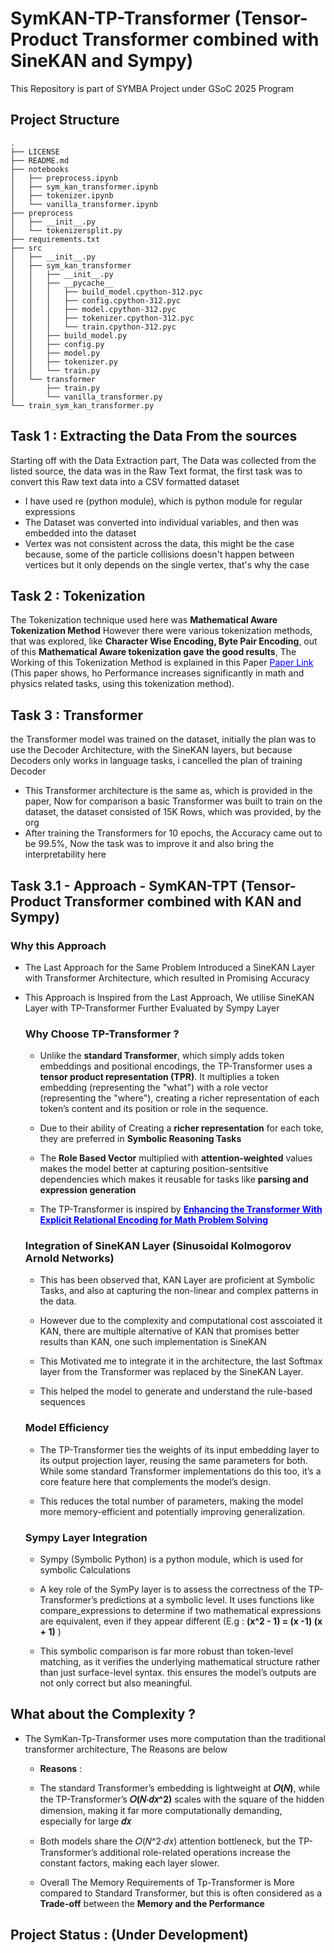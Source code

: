 # SymKAN-TP-Transformer (Tensor-Product Transformer combined with SineKAN and Sympy)

This Repository is part of SYMBA Project under GSoC 2025 Program

## Project Structure 
```
.
├── LICENSE
├── README.md
├── notebooks
│   ├── preprocess.ipynb
│   ├── sym_kan_transformer.ipynb
│   ├── tokenizer.ipynb
│   └── vanilla_transformer.ipynb
├── preprocess
│   ├── __init__.py
│   └── tokenizersplit.py
├── requirements.txt
├── src
│   ├── __init__.py
│   ├── sym_kan_transformer
│   │   ├── __init__.py
│   │   ├── __pycache__
│   │   │   ├── build_model.cpython-312.pyc
│   │   │   ├── config.cpython-312.pyc
│   │   │   ├── model.cpython-312.pyc
│   │   │   ├── tokenizer.cpython-312.pyc
│   │   │   └── train.cpython-312.pyc
│   │   ├── build_model.py
│   │   ├── config.py
│   │   ├── model.py
│   │   ├── tokenizer.py
│   │   └── train.py
│   └── transformer
│       ├── train.py
│       └── vanilla_transformer.py
└── train_sym_kan_transformer.py

```

## Task 1 :  Extracting the Data From the sources 
Starting off with the Data Extraction part, The Data was collected from the listed source, the data was in the Raw Text format, the first task was to convert this Raw text data into a CSV formatted dataset
* I have used re (python module), which is python module for regular expressions 
* The Dataset was converted into individual variables, and then was embedded into the dataset 
* Vertex was not consistent across the data, this might be the case because, some of the particle collisions doesn't happen between vertices but it only depends on the single vertex, that's why the case 


## Task 2 : Tokenization  
The Tokenization technique used here was 
   **Mathematical Aware Tokenization Method** 
   However there were various tokenization methods, that was explored, like **Character Wise Encoding, Byte Pair Encoding**, out of this **Mathematical Aware tokenization gave the good results**, The Working of this Tokenization Method is explained in this Paper <a href="https://cdn.iiit.ac.in/cdn/web2py.iiit.ac.in/research_centres/publications/download/inproceedings.pdf.867521e9a9170b72.312e393738313631313937373137322e33332e706466.pdf" style="color:blue;">Paper Link</a> (This paper shows, ho Performance increases significantly in math and physics related tasks, using this tokenization method). 


## Task 3 : Transformer 
the Transformer model was trained on the dataset, initially the plan was to use the Decoder Architecture, with the SineKAN layers, but because Decoders only works in language tasks, i cancelled the plan of training Decoder 

* This Transformer architecture is the same as, which is provided in the paper, Now for comparison a basic Transformer was built to train on the dataset, the dataset consisted of 15K Rows, which was provided, by the org
* After training the Transformers for 10 epochs, the Accuracy came out to be 99.5%, Now the task was to improve it and also bring the interpretability here 

## Task 3.1 - Approach - SymKAN-TPT (Tensor-Product Transformer combined with KAN and Sympy)
 ### Why this Approach 
* The Last Approach for the Same Problem Introduced a SineKAN Layer with Transformer Architecture, which resulted in Promising Accuracy 
* This Approach is Inspired from the Last Approach, We utilise SineKAN Layer with TP-Transformer Further Evaluated by Sympy Layer 
  
  ### Why Choose TP-Transformer ? 
   * Unlike the **standard Transformer**, which simply adds token embeddings and positional encodings, the TP-Transformer uses a **tensor product representation (TPR)**. It multiplies a token embedding (representing the "what") with a role vector (representing the "where"), creating a richer representation of each token’s content and its position or role in the sequence.

   * Due to their ability of Creating a **richer representation** for each toke, they are preferred in **Symbolic Reasoning Tasks**

   * The **Role Based Vector** multiplied with **attention-weighted** values makes the model better at capturing position-sentsitive dependencies which makes it reusable for tasks like **parsing and expression generation** 

   * The TP-Transformer is inspired by **<a href = "https://arxiv.org/pdf/1910.06611" style = "color:blue"> Enhancing the Transformer With Explicit Relational
Encoding for Math Problem Solving </a>** 

  ### Integration of SineKAN Layer (Sinusoidal Kolmogorov Arnold Networks)

  * This has been observed that, KAN Layer are proficient at Symbolic Tasks, and also at capturing the non-linear and complex patterns in the data. 
  * However due to the complexity and computational cost asscoiated it KAN, there are multiple alternative of KAN that promises better results than KAN, one such implementation is SineKAN

  * This Motivated me to integrate it in the architecture, the last Softmax layer from the Transformer was replaced by the SineKAN Layer.

  * This helped the model to generate and understand the rule-based sequences 


  ### Model Efficiency 
  * The TP-Transformer ties the weights of its input embedding layer to its output projection layer, reusing the same parameters for both. While some standard Transformer implementations do this too, it’s a core feature here that complements the model’s design. 

  * This reduces the total number of parameters, making the model more memory-efficient and potentially improving generalization. 

  ### Sympy Layer Integration 
  * Sympy (Symbolic Python) is a python module, which is used for symbolic Calculations 

  * A key role of the SymPy layer is to assess the correctness of the TP-Transformer’s predictions at a symbolic level. It uses functions like compare_expressions to determine if two mathematical expressions are equivalent, even if they appear different (E.g  : **(x^2 - 1) = (x -1) (x + 1)** ) 
  
  * This symbolic comparison is far more robust than token-level matching, as it verifies the underlying mathematical structure rather than just surface-level syntax. this ensures the model’s outputs are not only correct but also meaningful. 


 

## What about the Complexity ?

   * The SymKan-Tp-Transformer uses more computation than the traditional transformer architecture, The Reasons are below 

      * **Reasons** : 
      * The standard Transformer’s embedding is lightweight at **𝑂(𝑁)**, while the TP-Transformer’s **𝑂(𝑁⋅𝑑𝑥^2)** scales with the square of the hidden dimension, making it far more computationally demanding, especially for large **𝑑𝑥** 

      * Both models share the 𝑂(𝑁^2⋅𝑑𝑥) attention bottleneck, but the TP-Transformer’s additional role-related operations increase the constant factors, making each layer slower.

      *  Overall The Memory Requirements of Tp-Transformer is More compared to Standard Transformer, but this is often considered as a **Trade-off** between the **Memory and the Performance** 

## Project Status : (Under Development)